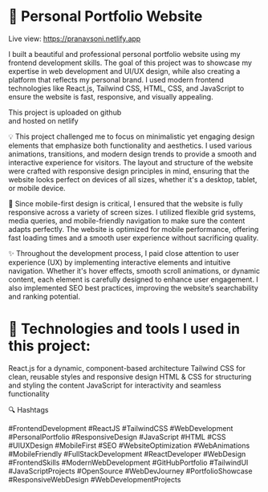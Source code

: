 # 🚀 Personal Portfolio Website

Live view: https://pranavsoni.netlify.app

I built a beautiful and professional personal portfolio website using my frontend development skills. The goal of this project was to showcase my expertise in web development and UI/UX design, while also creating a platform that reflects my personal brand. I used modern frontend technologies like React.js, Tailwind CSS, HTML, CSS, and JavaScript to ensure the website is fast, responsive, and visually appealing. 

This project is uploaded on github <br />
and hosted on netlify

💡 This project challenged me to focus on minimalistic yet engaging design elements that emphasize both functionality and aesthetics. I used various animations, transitions, and modern design trends to provide a smooth and interactive experience for visitors. The layout and structure of the website were crafted with responsive design principles in mind, ensuring that the website looks perfect on devices of all sizes, whether it's a desktop, tablet, or mobile device.

📱 Since mobile-first design is critical, I ensured that the website is fully responsive across a variety of screen sizes. I utilized flexible grid systems, media queries, and mobile-friendly navigation to make sure the content adapts perfectly. The website is optimized for mobile performance, offering fast loading times and a smooth user experience without sacrificing quality.

✨ Throughout the development process, I paid close attention to user experience (UX) by implementing interactive elements and intuitive navigation. Whether it's hover effects, smooth scroll animations, or dynamic content, each element is carefully designed to enhance user engagement. I also implemented SEO best practices, improving the website’s searchability and ranking potential.

# 🔧 Technologies and tools I used in this project:

React.js for a dynamic, component-based architecture
Tailwind CSS for clean, reusable styles and responsive design
HTML & CSS for structuring and styling the content
JavaScript for interactivity and seamless functionality


🔍 Hashtags

#FrontendDevelopment #ReactJS #TailwindCSS #WebDevelopment #PersonalPortfolio #ResponsiveDesign #JavaScript #HTML #CSS #UIUXDesign #MobileFirst #SEO #WebsiteOptimization #WebAnimations #MobileFriendly #FullStackDevelopment #ReactDeveloper #WebDesign #FrontendSkills #ModernWebDevelopment #GitHubPortfolio #TailwindUI #JavaScriptProjects #OpenSource #WebDevJourney #PortfolioShowcase #ResponsiveWebDesign #WebDevelopmentProjects

